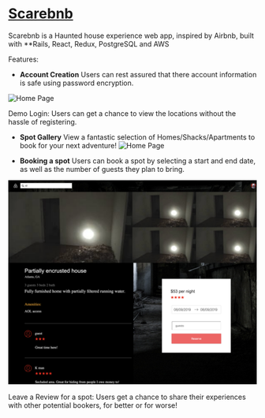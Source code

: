 # [Scarebnb](https://scarebandb.herokuapp.com/#/)

Scarebnb is a Haunted house experience web app, inspired by Airbnb, built with **Rails, React, Redux, PostgreSQL and AWS	 

Features:

- **Account Creation**
Users can rest assured that there account information is safe
using password encryption.

![Home Page](./signup.png)

Demo Login: Users can get a chance to view the locations without the hassle 
of registering.


- **Spot Gallery**
View a fantastic selection of Homes/Shacks/Apartments to book for your next adventure!
![Home Page](https://www.awesomescreenshot.com/upload//1054043/dded00a8-a19b-4f87-5aa9-0b360e70eb26.png)

- **Booking a spot**
Users can book a spot by selecting a start and end date, as well as the number of 
guests they plan to bring.

![Home Page](./spotshowpage.png)

Leave a Review for a spot:
Users get a chance to share their experiences with other potential bookers,
for better or for worse!







